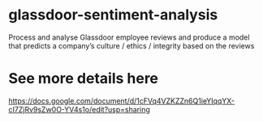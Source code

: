 # glassdoor-sentiment-analysis
Process and analyse Glassdoor employee reviews and produce a model that predicts a company’s culture / ethics / integrity based on the reviews

# See more details here
https://docs.google.com/document/d/1cFVq4VZKZZn6Q1ieYIqqYX-cI7ZjRv9sZw0O-YV4s1o/edit?usp=sharing
